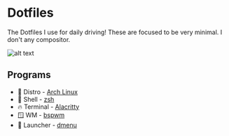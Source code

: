 # Dotfiles

The Dotfiles I use for daily driving! These are focused to be very minimal. I don't any compositor. 

![alt text](https://i.imgur.com/ShXlLsY.png)

## Programs

* 🐧 Distro - [Arch Linux](https://archlinux.org/)
* 🐚 Shell - [zsh](https://www.zsh.org/) 
* 🔥 Terminal - [Alacritty](https://wiki.archlinux.org/title/Alacritty)
* 🪟 WM - [bspwm](https://github.com/baskerville/bspwm)
* 🚀 Launcher - [dmenu](https://tools.suckless.org/dmenu/)

